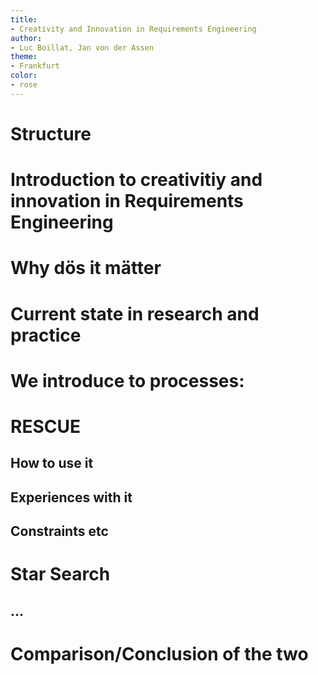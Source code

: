 ```yaml
---
title:
- Creativity and Innovation in Requirements Engineering
author:
- Luc Boillat, Jan von der Assen
theme:
- Frankfurt
color:
- rose
---
```

# Structure
# Introduction to creativitiy and innovation in Requirements Engineering
# Why dös it mätter
# Current state in research and practice
# We introduce to processes:

# RESCUE
## How to use it
## Experiences with it
## Constraints etc
# Star Search
## ...
# Comparison/Conclusion of the two 
